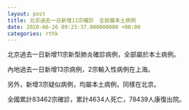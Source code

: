 ```yaml
---
layout: post
title: 北京過去一日新增11宗確診　全部屬本土病例
date: 2020-06-26 09:23:37.000000000 +08:00
categories: rthk
---
```


北京過去一日新增11宗新型肺炎確診病例，全部屬於本土病例。

內地過去一日新增13宗病例，2宗輸入性病例在上海。

另外，新增3宗疑似病例，均屬本土病例，同樣在北京。

全國累計83462宗確診，累計4634人死亡，78439人康復出院。
